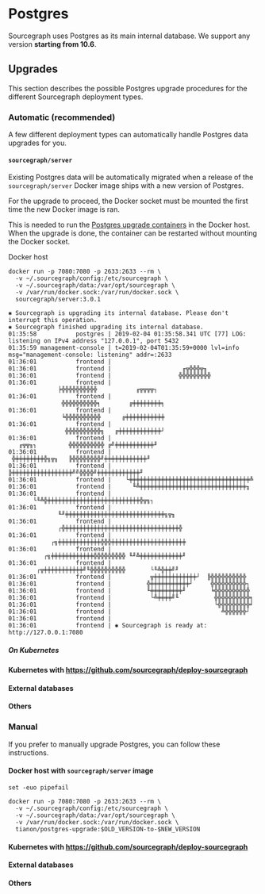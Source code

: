 # Postgres

Sourcegraph uses Postgres as its main internal database. We support any version **starting from 10.6**.

## Upgrades

This section describes the possible Postgres upgrade procedures for the different Sourcegraph deployment types.

### Automatic (recommended)

A few different deployment types can automatically handle Postgres data upgrades for you.

#### `sourcegraph/server`

Existing Postgres data will be automatically migrated when a release of the `sourcegraph/server` Docker image ships with a new version of Postgres.

For the upgrade to proceed, the Docker socket must be mounted the first time the new Docker image is ran.

This is needed to run the [Postgres upgrade containers](https://github.com/tianon/docker-postgres-upgrade) in the
Docker host. When the upgrade is done, the container can be restarted without mounting the Docker socket.

Docker host

```console
docker run -p 7080:7080 -p 2633:2633 --rm \
  -v ~/.sourcegraph/config:/etc/sourcegraph \
  -v ~/.sourcegraph/data:/var/opt/sourcegraph \
  -v /var/run/docker.sock:/var/run/docker.sock \
  sourcegraph/server:3.0.1

✱ Sourcegraph is upgrading its internal database. Please don't interrupt this operation.
✱ Sourcegraph finished upgrading its internal database.
01:35:58           postgres | 2019-02-04 01:35:58.341 UTC [77] LOG:  listening on IPv4 address "127.0.0.1", port 5432
01:35:59 management-console | t=2019-02-04T01:35:59+0000 lvl=info msg="management-console: listening" addr=:2633
01:36:01           frontend |
01:36:01           frontend |                    ╓╦╬╬╬╦╖
01:36:01           frontend |                   ╬╬╬╬╬╬╬╬╬
01:36:01           frontend |                  ╞╬╬╬╬╬╬╬╬╬╬           ╓╦╦╦╦┐
01:36:01           frontend |                   ╬╬╬╬╬╬╬╬╬╬╕        ╔╪╪╪╪╪╪╪╪╕
01:36:01           frontend |                   ╘╬╬╬╬╬╬╬╬╬╬      ╔╪╪╪╪╪╪╪╪╪╪╪
01:36:01           frontend |                    ╬╬╬╬╬╬╬╬╬╬╗   ╔╪╪╪╪╪╪╪╪╪╪╪╪┘
01:36:01           frontend |       ╓╦╦╖┐         ╬╬╬╬╬╬╬╬╬╬ ╔╝╪╪╪╪╪╪╪╪╪╪╪╜
01:36:01           frontend |     ╬╪╪╪╪╪╪╪╪╬╗╦╖   ╠╬╬╬╬╬╬╬╬╝╪╪╪╪╪╪╪╪╪╪╪╪╜
01:36:01           frontend |    ╠╪╪╪╪╪╪╪╪╪╪╪╪╪╪╪╪╪╝╝╬╬╬╬╝╪╪╪╪╪╪╪╪╪╪╪╪╜
01:36:01           frontend |    └╪╪╪╪╪╪╪╪╪╪╪╪╪╪╪╪╪╪╪╪╪╪╪╪╪╪╪╪╪╪╪╪╪╪╩
01:36:01           frontend |      ╙╩╪╪╪╪╪╪╪╪╪╪╪╪╪╪╪╪╪╪╪╪╪╪╪╪╪╪╪╪╪╪╖
01:36:01           frontend |           └╙╩╬╪╪╪╪╪╪╪╪╪╪╪╪╪╪╪╪╪╪╪╪╪╪╪╪╪╪╬╦╗┐
01:36:01           frontend |                  ╙╜╪╪╪╪╪╪╪╪╪╪╪╪╪╪╪╪╪╪╪╪╪╪╪╪╪╪╪╪╗╦╖
01:36:01           frontend |                  ┌╬╪╪╪╪╪╪╪╪╪╪╪╪╪╪╪╪╪╪╪╪╪╪╪╪╪╪╪╪╪╪╪╪╬
01:36:01           frontend |                ┌╗╪╪╪╪╪╪╪╪╪╪╪╪╬╬╬╪╪╪╪╪╪╪╪╪╪╪╪╪╪╪╪╪╪╪╪╪
01:36:01           frontend |              ┌╗╪╪╪╪╪╪╪╪╪╪╪╪╬╬╬╬╬╬╬╬╬ ╙╜╩╪╪╪╪╪╪╪╪╪╪╪╪╜
01:36:01           frontend |            ┌╦╪╪╪╪╪╪╪╪╪╪╪╝╙╬╬╬╬╬╬╬╬╬╬       └╙╩╬╪╪╝╜
01:36:01           frontend |           ╦╪╪╪╪╪╪╪╪╪╪╪╪┘  ╠╬╬╬╬╬╬╬╬╬╬
01:36:01           frontend |          ╬╪╪╪╪╪╪╪╪╪╪╪┘     ╬╬╬╬╬╬╬╬╬╬┐
01:36:01           frontend |          ╙╪╪╪╪╪╪╪╪╪╜       ╘╬╬╬╬╬╬╬╬╬╬
01:36:01           frontend |           └╩╪╪╪╪╝╙          ╬╬╬╬╬╬╬╬╬╬╕
01:36:01           frontend |                             └╬╬╬╬╬╬╬╬╬╛
01:36:01           frontend |                               ╩╬╬╬╬╬╬┘
01:36:01           frontend |
01:36:01           frontend | ✱ Sourcegraph is ready at: http://127.0.0.1:7080
```

##### On Kubernetes


#### Kubernetes with https://github.com/sourcegraph/deploy-sourcegraph



#### External databases

#### Others

### Manual

If you prefer to manually upgrade Postgres, you can follow these instructions.

#### Docker host with `sourcegraph/server` image

```shell
set -euo pipefail

docker run -p 7080:7080 -p 2633:2633 --rm \
  -v ~/.sourcegraph/config:/etc/sourcegraph \
  -v ~/.sourcegraph/data:/var/opt/sourcegraph \
  -v /var/run/docker.sock:/var/run/docker.sock \
  tianon/postgres-upgrade:$OLD_VERSION-to-$NEW_VERSION
```

#### Kubernetes with https://github.com/sourcegraph/deploy-sourcegraph

#### External databases

#### Others

